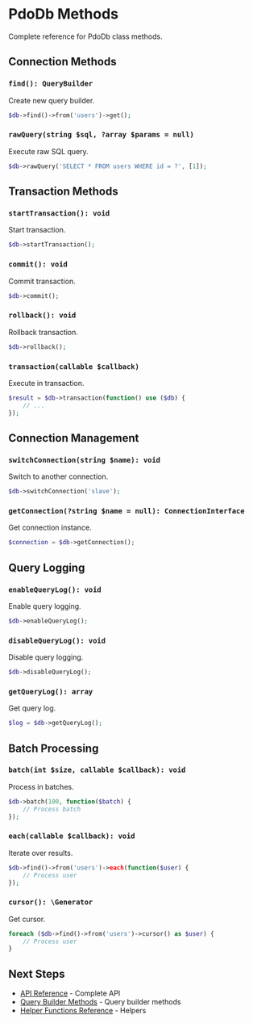 # PdoDb Methods

Complete reference for PdoDb class methods.

## Connection Methods

### `find(): QueryBuilder`

Create new query builder.

```php
$db->find()->from('users')->get();
```

### `rawQuery(string $sql, ?array $params = null)`

Execute raw SQL query.

```php
$db->rawQuery('SELECT * FROM users WHERE id = ?', [1]);
```

## Transaction Methods

### `startTransaction(): void`

Start transaction.

```php
$db->startTransaction();
```

### `commit(): void`

Commit transaction.

```php
$db->commit();
```

### `rollback(): void`

Rollback transaction.

```php
$db->rollback();
```

### `transaction(callable $callback)`

Execute in transaction.

```php
$result = $db->transaction(function() use ($db) {
    // ...
});
```

## Connection Management

### `switchConnection(string $name): void`

Switch to another connection.

```php
$db->switchConnection('slave');
```

### `getConnection(?string $name = null): ConnectionInterface`

Get connection instance.

```php
$connection = $db->getConnection();
```

## Query Logging

### `enableQueryLog(): void`

Enable query logging.

```php
$db->enableQueryLog();
```

### `disableQueryLog(): void`

Disable query logging.

```php
$db->disableQueryLog();
```

### `getQueryLog(): array`

Get query log.

```php
$log = $db->getQueryLog();
```

## Batch Processing

### `batch(int $size, callable $callback): void`

Process in batches.

```php
$db->batch(100, function($batch) {
    // Process batch
});
```

### `each(callable $callback): void`

Iterate over results.

```php
$db->find()->from('users')->each(function($user) {
    // Process user
});
```

### `cursor(): \Generator`

Get cursor.

```php
foreach ($db->find()->from('users')->cursor() as $user) {
    // Process user
}
```

## Next Steps

- [API Reference](api-reference.md) - Complete API
- [Query Builder Methods](query-builder-methods.md) - Query builder methods
- [Helper Functions Reference](helper-functions-reference.md) - Helpers
